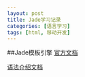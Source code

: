 ```yaml
---
layout: post
title: Jade学习记录
categories: [语言学习]
tags: [html, 移动开发]
---
```

##Jade模板引擎
[官方文档](http://jade-lang.com/reference/)

[语法介绍文档](http://naltatis.github.io/jade-syntax-docs/#text)

[]()